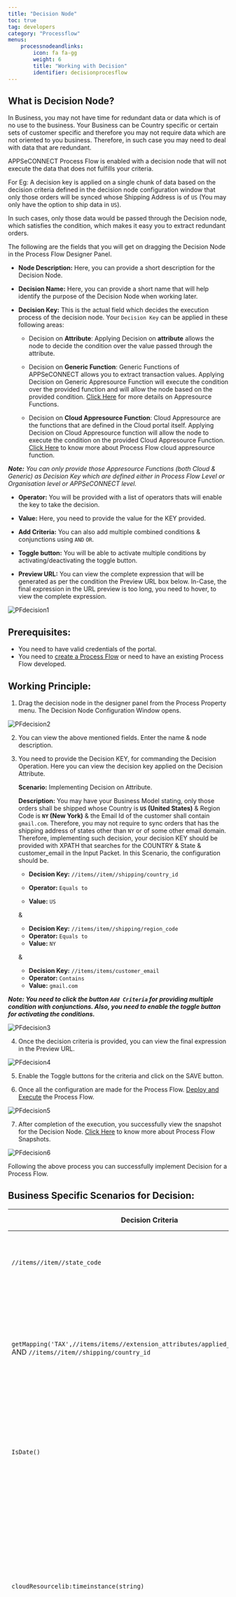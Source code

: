 ```yaml
---
title: "Decision Node"
toc: true
tag: developers
category: "Processflow"
menus:
    processnodeandlinks:
        icon: fa fa-gg
        weight: 6
        title: "Working with Decision" 
        identifier: decisionprocesflow
---
```

## What is Decision Node?

In Business, you may not have time for redundant data or data which is of no use to the business. Your Business can be Country specific or certain sets of customer specific and therefore you may not require data which are not oriented to you business. Therefore, in such case you may need to deal with data that are redundant. 

APPSeCONNECT Process Flow is enabled with a decision node that will not execute the data that does not fulfills your criteria. 

For Eg: A decision key is applied on a single chunk of data based on the decision criteria defined in the decision node configuration window that only those orders will be synced whose Shipping Address is of `US` (You may only have the option to ship data in `US`). 

In such cases, only those data would be passed through the Decision node, which satisfies the condition, which makes it easy you to extract redundant orders.

The following are the fields that you will get on dragging the Decision Node in the Process Flow Designer Panel.

- **Node Description:** Here, you can provide a short description for the Decision Node.

- **Decision Name:** Here, you can provide a short name that will help identify the purpose of the Decision Node when working later.

- **Decision Key:** This is the actual field which decides the execution process of the decision node. Your `Decision Key` can be applied in these following areas:

    - Decision on **Attribute**: Applying Decision on **attribute** allows the node to decide the condition over the value passed through the attribute. 

    - Decision on **Generic Function**: Generic Functions of APPSeCONNECT allows you to extract transaction values. Applying Decision on Generic Appresource Function will execute the condition over the provided function and will allow the node based on the provided condition. [Click Here](/transformation/using-library-methods/) for more details on Appresource Functions.

    - Decision on **Cloud Appresource Function**:  Cloud Appresource are the functions that are defined in the Cloud portal itself. Applying Decision on Cloud Appresource function will allow the node to execute the condition on the provided Cloud Appresource Function. [Click Here](/processflow/cloud-appresource-functions/) to know more about Process Flow cloud appresource function.

_**Note:** You can only provide those Appresource Functions (both Cloud & Generic) as Decision Key which are defined either in Process Flow Level or Organisation level or APPSeCONNECT level._

- **Operator:** You will be provided with a list of operators thats will enable the key to take the decision.

- **Value:** Here, you need to provide the value for the KEY provided.

- **Add Criteria:** You can also add multiple combined conditions & conjunctions using `AND` `OR`.   

- **Toggle button:** You will be able to activate multiple conditions by activating/deactivating the toggle button.

- **Preview URL:** You can view the complete expression that will be generated as per the condition the Preview URL box below. In-Case, the final expression in the URL preview is too long, you need to hover, to view the complete expression.

![PFdecision1]()

## Prerequisites:

- You need to have valid credentials of the portal.
- You need to [create a Process Flow](/processflow/creating-processflow/) or need to have an existing Process Flow developed.

## Working Principle:


1.  Drag the decision node in the designer panel from the Process Property menu. The Decision Node Configuration Window opens.

![PFdecision2]()

2.  You can view the above mentioned fields. Enter the name & node description. 

3. You need to provide the Decision KEY, for commanding the Decision Operation. Here you can view the decision key applied on the Decision Attribute.

    **Scenario:** Implementing Decision on Attribute.

    **Description:** You may have your Business Model stating, only those orders  shall be shipped whose Country is **`US` (United States)** & Region Code is **`NY` (New York)** & the Email Id of the customer shall contain `gmail.com`. Therefore, you may not require to sync orders that has the shipping address of states other than `NY` or of some other email domain. Therefore, implementing such decision, your decision KEY should be provided with XPATH that searches for the COUNTRY & State & customer_email in the Input Packet. In this Scenario, the configuration should be.

    - **Decision Key:** `//items//item//shipping/country_id`
    - **Operator:** `Equals to`

    - **Value:** `US`

    & 

    - **Decision Key:** `//items/item//shipping/region_code`
    - **Operator:** `Equals to`
    - **Value:** `NY`

    & 

    - **Decision Key:** `//items/items/customer_email`
    - **Operator:** `Contains`
    - **Value:** `gmail.com`

_**Note: You need to click the button `Add Criteria` for providing multiple condition with conjunctions. Also, you need to enable the toggle button for activating the conditions.**_

 ![PFdecision3]()

4. Once the decision criteria is provided, you can view the final expression in the Preview URL.

![PFdecision4]()

5. Enable the Toggle buttons for the criteria and click on the SAVE button.

6. Once all the configuration are made for the Process Flow. [Deploy and Execute](/processflow/deploying-and-executing-processfloww/) the Process Flow.

![PFdecision5]()

7. After completion of the execution, you successfully view the snapshot for the Decision Node. [Click Here](/processflow/snapshot-processflow/) to know more about Process Flow Snapshots.

![PFdecision6]()

Following the above process you can successfully implement Decision for a Process Flow.


## Business Specific Scenarios for Decision:

| Decision Criteria | Operator Used |Value| Decision Description | Decision Applied On |
|----|-------------|---------|---------|-------|
| `//items//item//state_code` | `=` | `CAL` (California) | Only those orders shall be accepted whose state provided in the address is `CAL` | Attribute |  
|`getMapping('TAX',//items/items//extension_attributes/applied_taxes/item/code)` AND `//items//item//shipping/country_id`| `contains` & `=`|`SVAT` & `CA` | this decision states that only those orders shall be accepted whose Tax code contains SVAT & Country code is `CA` (CANADA) | Generic Function & Attribute |
|`IsDate()`| `=` | `2020-06-01`| This condition states that only those data shall qualify the decision whose date equals to the provided value| Generic function |
|`cloudResourcelib:timeinstance(string)`| `<=`|`01062020`|Here, a cloud Appresource function is defined and is provided in decision key where the condition checks that only those data would be accepted whose data, returned, is less than the value provide|Cloud Appresource|
|`cloudResourcelib:timeinstance(string)` AND `cloudResourcelib:timeinstance(string)`| `>=` & `<=`|`02022020` & `04062020`|Here, a conjuction of a cloud appresource function is implemented to accept only those data whose value is greater than equal to `02022020` and less than equal to `04062020`|Conjunction of Cloud Appresource Function|